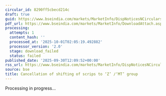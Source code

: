 ```yaml
---
circular_id: 8290ff5cbecd214c
draft: true
guid: https://www.bseindia.com/markets/MarketInfo/DispNoticesNCirculars.aspx?Noticeid={5AC7EE3E-FC08-4FC9-9ED2-C3F5C9A841B4}&noticeno=20250930-32&dt=09/30/2025&icount=32&totcount=114&flag=0
pdf_url: https://www.bseindia.com/markets/MarketInfo/DownloadAttach.aspx?id=20250930-32&attachedId=
processing:
  attempts: 1
  content_hash: ''
  processed_at: '2025-10-01T02:05:19.492882'
  processor_version: '2.0'
  stage: download_failed
  status: failed
published_date: '2025-09-30T12:09:52+00:00'
rss_url: https://www.bseindia.com/markets/MarketInfo/DispNoticesNCirculars.aspx?Noticeid={5AC7EE3E-FC08-4FC9-9ED2-C3F5C9A841B4}&noticeno=20250930-32&dt=09/30/2025&icount=32&totcount=114&flag=0
source: bse
title: Cancellation of shifting of scrips to ‘Z’ /‘MT’ group
---
```


Processing in progress...
